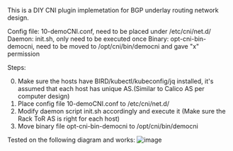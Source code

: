 This is a DIY CNI plugin implemetation for BGP underlay routing network design.

Config file: 10-demoCNI.conf, need to be placed under /etc/cni/net.d/
Daemon: init.sh, only need to be executed once
Binary: opt-cni-bin-democni, need to be moved to /opt/cni/bin/democni and gave "x" permission


Steps:

0. Make sure the hosts have BIRD/kubectl/kubeconfig/jq installed, it's assumed that each host has unique AS.(Similar to Calico AS per computer design)
1. Place config file 10-demoCNI.conf to /etc/cni/net.d/
2. Modify daemon script init.sh accordingly and execute it (Make sure the Rack ToR AS is right for each host)
3. Move binary file opt-cni-bin-democni to /opt/cni/bin/democni


Tested on the following diagram and works:
![image](https://user-images.githubusercontent.com/44422591/210294241-829c17b0-0b2b-4ede-b265-a166cbbe4c56.png)
